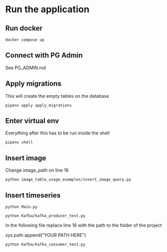# Run the application

## Run docker

```shell
docker compose up
```

## Connect with PG Admin

See PG_ADMIN.md

## Apply migrations

This will create the empty tables on the database

```shell
pipenv apply apply_migrations
```

## Enter virtual env

Everything after this has to be run inside the shell

```
pipenv shell
```

## Insert image

Change image_path on line 16

```
python image_table_usage_examples/insert_image_query.py
```

## Insert timeseries

```
python Main.py
```

```
python Kafka/kafka_producer_test.py
```

In the following file replace line 16 with the path to the folder of the project

sys.path.append("YOUR PATH HERE")

```
python Kafka/kafka_consumer_test.py
```
